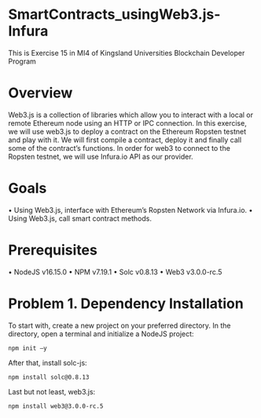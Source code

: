 # SmartContracts_usingWeb3.js-Infura
This is Exercise 15 in MI4 of Kingsland Universities Blockchain Developer Program

# Overview
Web3.js is a collection of libraries which allow you to interact with a local or remote Ethereum node using an HTTP
or IPC connection. In this exercise, we will use web3.js to deploy a contract on the Ethereum Ropsten testnet and
play with it. We will first compile a contract, deploy it and finally call some of the contract’s functions. In order for
web3 to connect to the Ropsten testnet, we will use Infura.io API as our provider.

# Goals
• Using Web3.js, interface with Ethereum’s Ropsten Network via Infura.io.
• Using Web3.js, call smart contract methods.

# Prerequisites
• NodeJS v16.15.0
• NPM v7.19.1
• Solc v0.8.13
• Web3 v3.0.0-rc.5

# Problem 1. Dependency Installation

To start with, create a new project on your preferred directory.
In the directory, open a terminal and initialize a NodeJS project:
  
    npm init –y

After that, install solc-js:

    npm install solc@0.8.13

Last but not least, web3.js:

    npm install web3@3.0.0-rc.5
